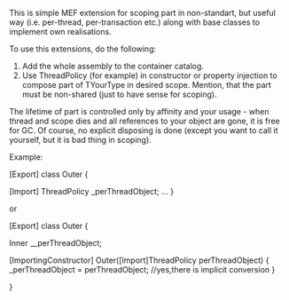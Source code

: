 This is simple MEF extension for scoping part in non-standart, but useful way (i.e. per-thread, per-transaction etc.) along with base classes to implement own realisations.

To use this extensions, do the following:
1. Add the whole assembly to the container catalog.
2. Use ThreadPolicy<TYourType> (for example) in constructor or property injection to compose part of TYourType in desired scope.
   Mention, that the part must be non-shared (just to have sense for scoping).

The lifetime of part is controlled only by affinity and your usage - when thread and scope dies and all references to your object are gone, 
it is free for GC. Of course, no explicit disposing is done (except you want to call it yourself, but it is bad thing in scoping).

Example:

[Export]
class Outer
{

  [Import]
  ThreadPolicy<Inner> _perThreadObject;
  ...
}

or 

[Export]
class Outer
{

  Inner __perThreadObject;

  [ImportingConstructor]
  Outer([Import]ThreadPolicy<Inner> perThreadObject)
  {
      _perThreadObject = perThreadObject; //yes,there is implicit conversion
  }
  
}